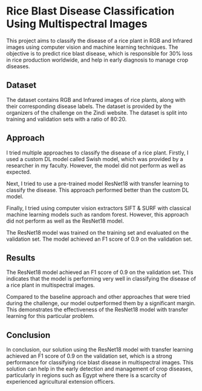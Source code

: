 # Rice Blast Disease Classification Using Multispectral Images

This project aims to classify the disease of a rice plant in RGB and Infrared images using computer vision and machine learning techniques. The objective is to predict rice blast disease, which is responsible for 30% loss in rice production worldwide, and help in early diagnosis to manage crop diseases.

## Dataset

The dataset contains RGB and Infrared images of rice plants, along with their corresponding disease labels. The dataset is provided by the organizers of the challenge on the Zindi website. The dataset is split into training and validation sets with a ratio of 80:20.

## Approach

I tried multiple approaches to classify the disease of a rice plant. Firstly, I used a custom DL model called Swish model, which was provided by a researcher in my faculty. However, the model did not perform as well as expected.

Next, I tried to use a pre-trained model ResNet18 with transfer learning to classify the disease. This approach performed better than the custom DL model.

Finally, I tried using computer vision extractors SIFT & SURF with classical machine learning models such as random forest. However, this approach did not perform as well as the ResNet18 model.

The ResNet18 model was trained on the training set and evaluated on the validation set. The model achieved an F1 score of 0.9 on the validation set.

## Results

The ResNet18 model achieved an F1 score of 0.9 on the validation set. This indicates that the model is performing very well in classifying the disease of a rice plant in multispectral images.

Compared to the baseline approach and other approaches that were tried during the challenge, our model outperformed them by a significant margin. This demonstrates the effectiveness of the ResNet18 model with transfer learning for this particular problem.

## Conclusion

In conclusion, our solution using the ResNet18 model with transfer learning achieved an F1 score of 0.9 on the validation set, which is a strong performance for classifying rice blast disease in multispectral images. This solution can help in the early detection and management of crop diseases, particularly in regions such as Egypt where there is a scarcity of experienced agricultural extension officers.
